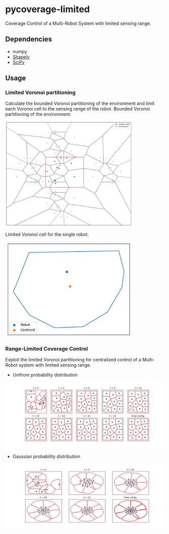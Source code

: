 
# pycoverage-limited

Coverage Control of a Multi-Robot System with limited sensing range.

## Dependencies
- numpy
- [Shapely](https://shapely.readthedocs.io/en/stable/manual.html)
- [SciPy](https://scipy.org/)

## Usage
### Limited Voronoi partitioning
Calculate the bounded Voronoi partitioning of the environment and limit each Voronoi cell to the sensing range of the robot.
Bounded Voronoi partitioning of the environment:

<img src="./pics/voronoi_lim.png" alt="Voroni Limited partitioning"
    width="400"
    height="auto" />

Limited Voronoi cell for the single robot:

<img src="./pics/voronoi3.png" alt="Range-Limited Voronoi cell"
    width="400"
    height="auto" />

### Range-Limited Coverage Control
Exploit the limited Voronoi partitioning for centralized control of a Multi-Robot system with limited sensing range.

- Unifrom probability distribution
<img src="./pics/coverage_img2.png" alt="Coverage Control">

- Gaussian probability distribution
<img src="./pics/coverage_img4.png" alt="Coverage Control">
